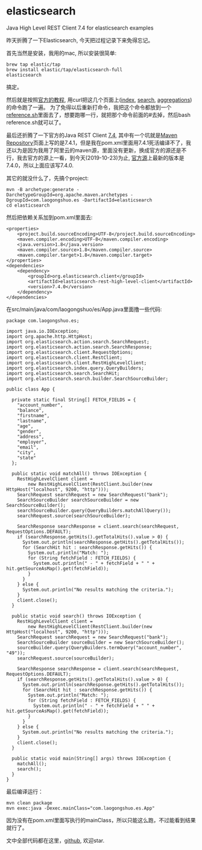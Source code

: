 # elasticsearch
Java High Level REST Client 7.4 for elasticsearch examples

昨天折腾了一下Elasticsearch, 今天把过程记录下来免得忘记。

首先当然是安装，我用的mac, 所以安装很简单:
```
brew tap elastic/tap
brew install elastic/tap/elasticsearch-full
elasticsearch
```
搞定。

然后就是按照[官方的教程](https://www.elastic.co/guide/en/elasticsearch/reference/current/index.html),
用curl把这几个页面上([index](https://www.elastic.co/guide/en/elasticsearch/reference/current/getting-started-index.html), 
[search](https://www.elastic.co/guide/en/elasticsearch/reference/current/getting-started-search.html), [aggregations](https://www.elastic.co/guide/en/elasticsearch/reference/current/getting-started-aggregations.html))的命令跑了一遍。
为了免得以后重新打命令，我把这个命令都放到一个[reference.sh](https://github.com/gongchengra/elasticsearch/blob/master/reference.sh)里面去了，想要跑哪一行，就把那个命令前面的#去掉，然后bash reference.sh就可以了。

最后还折腾了一下官方的Java REST Client [7.4](https://www.elastic.co/guide/en/elasticsearch/client/java-rest/7.4/java-rest-high.html), 其中有一个坑就是[Maven Repository](https://www.elastic.co/guide/en/elasticsearch/client/java-rest/7.4/java-rest-high-getting-started-maven.html)页面上写的是<version>7.4.1</version>，但是我在pom.xml里面用7.4.1死活编译不了，我还以为是因为我用了阿里云的maven源，里面没有更新，换成官方的源还是不行，我去官方的源上一看，到今天(2019-10-23)为止, [官方源](https://search.maven.org/search?q=g:org.elasticsearch.client)上最新的版本是7.4.0，所以上面应该写<version>7.4.0</version>.

其它的就没什么了，先搞个project:
```
mvn -B archetype:generate -DarchetypeGroupId=org.apache.maven.archetypes -DgroupId=com.laogongshuo.es -DartifactId=elasticsearch
cd elasticsearch
```
然后把依赖关系加到pom.xml里面去:
```
<properties>
	<project.build.sourceEncoding>UTF-8</project.build.sourceEncoding>
	<maven.compiler.encoding>UTF-8</maven.compiler.encoding>
	<java.version>1.8</java.version>
	<maven.compiler.source>1.8</maven.compiler.source>
	<maven.compiler.target>1.8</maven.compiler.target>
</properties>
<dependencies>
	<dependency>
		<groupId>org.elasticsearch.client</groupId>
		<artifactId>elasticsearch-rest-high-level-client</artifactId>
		<version>7.4.0</version>
	</dependency>
</dependencies>
```
在src/main/java/com/laogongshuo/es/App.java里面撸一些代码:
```
package com.laogongshuo.es;

import java.io.IOException;
import org.apache.http.HttpHost;
import org.elasticsearch.action.search.SearchRequest;
import org.elasticsearch.action.search.SearchResponse;
import org.elasticsearch.client.RequestOptions;
import org.elasticsearch.client.RestClient;
import org.elasticsearch.client.RestHighLevelClient;
import org.elasticsearch.index.query.QueryBuilders;
import org.elasticsearch.search.SearchHit;
import org.elasticsearch.search.builder.SearchSourceBuilder;

public class App {

  private static final String[] FETCH_FIELDS = {
    "account_number",
    "balance",
    "firstname",
    "lastname",
    "age",
    "gender",
    "address",
    "employer",
    "email",
    "city",
    "state"
  };

  public static void matchAll() throws IOException {
    RestHighLevelClient client =
        new RestHighLevelClient(RestClient.builder(new HttpHost("localhost", 9200, "http")));
    SearchRequest searchRequest = new SearchRequest("bank");
    SearchSourceBuilder searchSourceBuilder = new SearchSourceBuilder();
    searchSourceBuilder.query(QueryBuilders.matchAllQuery());
    searchRequest.source(searchSourceBuilder);

    SearchResponse searchResponse = client.search(searchRequest, RequestOptions.DEFAULT);
    if (searchResponse.getHits().getTotalHits().value > 0) {
      System.out.println(searchResponse.getHits().getTotalHits());
      for (SearchHit hit : searchResponse.getHits()) {
        System.out.println("Match: ");
        for (String fetchField : FETCH_FIELDS) {
          System.out.println(" - " + fetchField + " " + hit.getSourceAsMap().get(fetchField));
        }
      }
    } else {
      System.out.println("No results matching the criteria.");
    }
    client.close();
  }

  public static void search() throws IOException {
    RestHighLevelClient client =
        new RestHighLevelClient(RestClient.builder(new HttpHost("localhost", 9200, "http")));
    SearchRequest searchRequest = new SearchRequest("bank");
    SearchSourceBuilder sourceBuilder = new SearchSourceBuilder();
    sourceBuilder.query(QueryBuilders.termQuery("account_number", "49"));
    searchRequest.source(sourceBuilder);

    SearchResponse searchResponse = client.search(searchRequest, RequestOptions.DEFAULT);
    if (searchResponse.getHits().getTotalHits().value > 0) {
      System.out.println(searchResponse.getHits().getTotalHits());
      for (SearchHit hit : searchResponse.getHits()) {
        System.out.println("Match: ");
        for (String fetchField : FETCH_FIELDS) {
          System.out.println(" - " + fetchField + " " + hit.getSourceAsMap().get(fetchField));
        }
      }
    } else {
      System.out.println("No results matching the criteria.");
    }
    client.close();
  }

  public static void main(String[] args) throws IOException {
    matchAll();
    search();
  }
}
```
最后编译运行：
```
mvn clean package
mvn exec:java -Dexec.mainClass="com.laogongshuo.es.App"
```
因为没有在pom.xml里面写执行的mainClass，所以只能这么跑，不过能看到结果就行了。

文中全部代码都在这里，[github](https://github.com/gongchengra/elasticsearch), 欢迎star.
